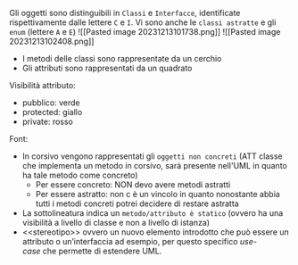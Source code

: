 Gli oggetti sono distinguibili in `Classi` e `Interfacce`, identificate rispettivamente dalle lettere `C` e `I`. Vi sono anche le `classi astratte` e gli `enum` (lettere `A` e `E`)
![[Pasted image 20231213101738.png]]
![[Pasted image 20231213102408.png]]
- I metodi delle classi sono rappresentate da un cerchio
- Gli attributi sono rappresentati da un quadrato

Visibilità attributo: 
- pubblico: verde
- protected: giallo
- private: rosso

Font:
- In corsivo vengono rappresentati gli `oggetti non concreti` (ATT classe che implementa un metodo in corsivo, sarà presente nell'UML in quanto ha tale metodo come concreto)
	- Per essere concreto: NON devo avere metodi astratti
	- Per essere astratto: non c è un vincolo in quanto nonostante abbia tutti i metodi concreti potrei decidere di restare astratta
- La sottolineatura indica un `metodo/attributo è statico` (ovvero ha una visibilità a livello di classe e non a livello di istanza)
- \<\<stereotipo>> ovvero un nuovo elemento introdotto che può essere un attributo o un’interfaccia ad esempio, per questo specifico _use-case_ che permette di estendere UML.